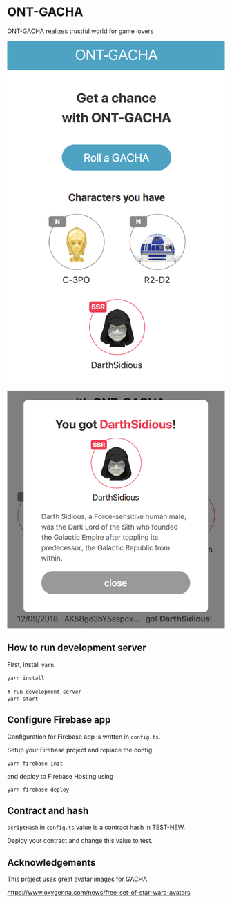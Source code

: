 # ONT-GACHA

ONT-GACHA realizes trustful world for game lovers

![main](./screenshots/main.png)

![main](./screenshots/character.png)

## How to run development server

First, install `yarn`.

```
yarn install

# run development server
yarn start
```

## Configure Firebase app

Configuration for Firebase app is written in `config.ts`.

Setup your Firebase project and replace the config.

```
yarn firebase init
```

and deploy to Firebase Hosting using

```
yarn firebase deploy
```

## Contract and hash

`scriptHash` in `config.ts` value is a contract hash in TEST-NEW.

Deploy your contract and change this value to test.

## Acknowledgements

This project uses great avatar images for GACHA.

https://www.oxygenna.com/news/free-set-of-star-wars-avatars

